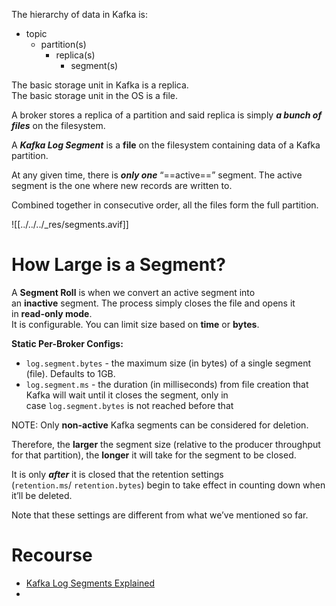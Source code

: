 The hierarchy of data in Kafka is:

- topic
    - partition(s)
        - replica(s)
            - segment(s)
                

The basic storage unit in Kafka is a replica.  
The basic storage unit in the OS is a file.

A broker stores a replica of a partition and said replica is simply _**a bunch of files**_ on the filesystem.

A _**Kafka Log Segment**_ is a **file** on the filesystem containing data of a Kafka partition.

At any given time, there is _**only one**_ “==active==” segment. The active segment is the one where new records are written to.

Combined together in consecutive order, all the files form the full partition.

![[../../../_res/segments.avif]]


# How Large is a Segment?

A **Segment Roll** is when we convert an active segment into an **inactive** segment.
The process simply closes the file and opens it in **read-only mode**.
\
It is configurable. You can limit size based on **time** or **bytes**.

**Static Per-Broker Configs:**

- `log.segment.bytes` - the maximum size (in bytes) of a single segment (file). Defaults to 1GB.
- `log.segment.ms` - the duration (in milliseconds) from file creation that Kafka will wait until it closes the segment, only in case `log.segment.bytes` is not reached before that

NOTE: Only **non-active** Kafka segments can be considered for deletion.

Therefore, the **larger** the segment size (relative to the producer throughput for that partition), the **longer** it will take for the segment to be closed.

It is only _**after**_ it is closed that the retention settings (`retention.ms`/ `retention.bytes`) begin to take effect in counting down when it’ll be deleted.

Note that these settings are different from what we’ve mentioned so far.
# Recourse

- [Kafka Log Segments Explained](https://2minutestreaming.beehiiv.com/p/kafka-log-segment-files-explained)
- 

